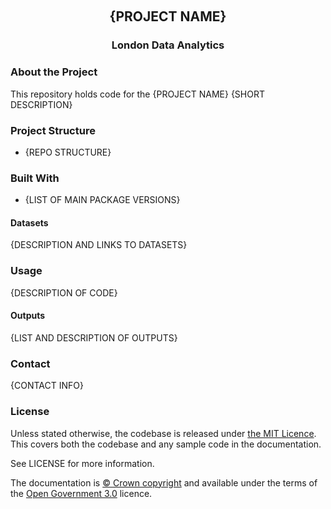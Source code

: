 <a name="readme-top"></a>

<!-- page header -->
<br/>
<div align="center">
    <h2 align="center">{PROJECT NAME}</h2>
    <h3 align="center">London Data Analytics</h3>
</div>

<!-- Section 1 -->

### About the Project

This repository holds code for the {PROJECT NAME} {SHORT DESCRIPTION}

### Project Structure

- {REPO STRUCTURE}

### Built With

- {LIST OF MAIN PACKAGE VERSIONS}

#### Datasets

{DESCRIPTION AND LINKS TO DATASETS}

<!-- Section 2 -->

### Usage

{DESCRIPTION OF CODE}

#### Outputs

{LIST AND DESCRIPTION OF OUTPUTS}

### Contact

{CONTACT INFO}

### License
Unless stated otherwise, the codebase is released under [the MIT Licence](./LICENCE.txt). This covers both the codebase and any sample code in the documentation.

See LICENSE for more information.

The documentation is [© Crown copyright](http://www.nationalarchives.gov.uk/information-management/re-using-public-sector-information/uk-government-licensing-framework/crown-copyright/) and available under the terms of the [Open Government 3.0](http://www.nationalarchives.gov.uk/doc/open-government-licence/version/3/) licence.
